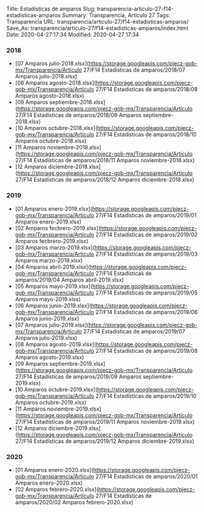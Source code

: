 Title: Estadísticas de amparos
Slug: transparencia-articulo-27-f14-estadisticas-amparos
Summary: Transparencia, Artículo 27
Tags: Transparencia
URL: transparencia/articulo-27/f14-estadisticas-amparos/
Save_As: transparencia/articulo-27/f14-estadisticas-amparos/index.html
Date: 2020-04-27 17:34
Modified: 2020-04-27 17:34


 



### 2018


* [07 Amparos julio-2018.xlsx](https://storage.googleapis.com/pjecz-gob-mx/Transparencia/Artículo 27/F14 Estadísticas de amparos/2018/07 Amparos julio-2018.xlsx)
* [08 Amparos agosto-2018.xlsx](https://storage.googleapis.com/pjecz-gob-mx/Transparencia/Artículo 27/F14 Estadísticas de amparos/2018/08 Amparos agosto-2018.xlsx)
* [09 Amparos septiembre-2018.xlsx](https://storage.googleapis.com/pjecz-gob-mx/Transparencia/Artículo 27/F14 Estadísticas de amparos/2018/09 Amparos septiembre-2018.xlsx)
* [10 Amparos octubre-2018.xlsx](https://storage.googleapis.com/pjecz-gob-mx/Transparencia/Artículo 27/F14 Estadísticas de amparos/2018/10 Amparos octubre-2018.xlsx)
* [11 Amparos noviembre-2018.xlsx](https://storage.googleapis.com/pjecz-gob-mx/Transparencia/Artículo 27/F14 Estadísticas de amparos/2018/11 Amparos noviembre-2018.xlsx)
* [12 Amparos diciembre-2018.xlsx](https://storage.googleapis.com/pjecz-gob-mx/Transparencia/Artículo 27/F14 Estadísticas de amparos/2018/12 Amparos diciembre-2018.xlsx)


### 2019


* [01 Amparos enero-2019.xlsx](https://storage.googleapis.com/pjecz-gob-mx/Transparencia/Artículo 27/F14 Estadísticas de amparos/2019/01 Amparos enero-2019.xlsx)
* [02 Amparos fecbrero-2019.xlsx](https://storage.googleapis.com/pjecz-gob-mx/Transparencia/Artículo 27/F14 Estadísticas de amparos/2019/02 Amparos fecbrero-2019.xlsx)
* [03 Amparos marzo-2019.xlsx](https://storage.googleapis.com/pjecz-gob-mx/Transparencia/Artículo 27/F14 Estadísticas de amparos/2019/03 Amparos marzo-2019.xlsx)
* [04 Amparos abril-2019.xlsx](https://storage.googleapis.com/pjecz-gob-mx/Transparencia/Artículo 27/F14 Estadísticas de amparos/2019/04 Amparos abril-2019.xlsx)
* [05 Amparos mayo-2019.xlsx](https://storage.googleapis.com/pjecz-gob-mx/Transparencia/Artículo 27/F14 Estadísticas de amparos/2019/05 Amparos mayo-2019.xlsx)
* [06 Amparos junio-2019.xlsx](https://storage.googleapis.com/pjecz-gob-mx/Transparencia/Artículo 27/F14 Estadísticas de amparos/2019/06 Amparos junio-2019.xlsx)
* [07 Amparos julio-2019.xlsx](https://storage.googleapis.com/pjecz-gob-mx/Transparencia/Artículo 27/F14 Estadísticas de amparos/2019/07 Amparos julio-2019.xlsx)
* [08 Amparos agosto-2019.xlsx](https://storage.googleapis.com/pjecz-gob-mx/Transparencia/Artículo 27/F14 Estadísticas de amparos/2019/08 Amparos agosto-2019.xlsx)
* [09 Amparos septiembre-2019.xlsx](https://storage.googleapis.com/pjecz-gob-mx/Transparencia/Artículo 27/F14 Estadísticas de amparos/2019/09 Amparos septiembre-2019.xlsx)
* [10 Amparos octubre-2019.xlsx](https://storage.googleapis.com/pjecz-gob-mx/Transparencia/Artículo 27/F14 Estadísticas de amparos/2019/10 Amparos octubre-2019.xlsx)
* [11 Amparos noviembre-2019.xlsx](https://storage.googleapis.com/pjecz-gob-mx/Transparencia/Artículo 27/F14 Estadísticas de amparos/2019/11 Amparos noviembre-2019.xlsx)
* [12 Amparos diciembre-2019.xlsx](https://storage.googleapis.com/pjecz-gob-mx/Transparencia/Artículo 27/F14 Estadísticas de amparos/2019/12 Amparos diciembre-2019.xlsx)


### 2020


* [01 Amparos enero-2020.xlsx](https://storage.googleapis.com/pjecz-gob-mx/Transparencia/Artículo 27/F14 Estadísticas de amparos/2020/01 Amparos enero-2020.xlsx)
* [02 Amparos febrero-2020.xlsx](https://storage.googleapis.com/pjecz-gob-mx/Transparencia/Artículo 27/F14 Estadísticas de amparos/2020/02 Amparos febrero-2020.xlsx)


